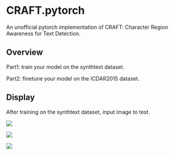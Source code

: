 # CRAFT.pytorch
An unofficial pytorch implementation of CRAFT: Character Region Awareness for Text Detection.

## Overview
Part1:  train your model on the synthtext dataset.

Part2:  finetune your model on the ICDAR2015 dataset.

## Display
After training on the synthtext dataset, input image to test.

![](https://github.com/learnerforever97/CRAFT.pytorch/blob/master/part1/picture/pic1.jpg)

![](https://github.com/learnerforever97/CRAFT.pytorch/blob/master/part1/picture/pic2.jpg)

![](https://github.com/learnerforever97/CRAFT.pytorch/blob/master/part1/picture/pic3.jpg)
